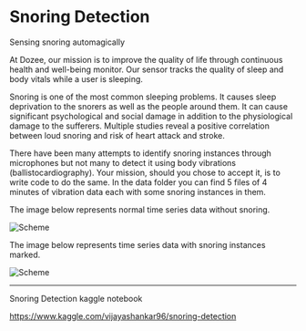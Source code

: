# Snoring Detection
Sensing snoring automagically

At Dozee, our mission is to improve the quality of life through continuous health and well-being monitor. Our sensor tracks the quality of sleep and body vitals while a user is sleeping.

Snoring is one of the most common sleeping problems. It causes sleep deprivation to the snorers as well as the people around them. It can cause significant psychological and social damage in addition to the physiological damage to the sufferers. Multiple studies reveal a positive correlation between loud snoring and risk of heart attack and stroke. 

There have been many attempts to identify snoring instances through microphones but not many to detect it using body vibrations (ballistocardiography). Your mission, should you chose to accept it, is to write code to do the same. In the data folder you can find 5 files of 4 minutes of vibration data each with some snoring instances in them.

The image below represents normal time series data without snoring. 

![Scheme](images/snoring1.png)

The image below represents time series data with snoring instances marked.

![Scheme](images/snoring2.png)

-----------------------------------------------------------------------------------------------------------------------------------------------------------------------------------

Snoring Detection kaggle notebook

https://www.kaggle.com/vijayashankar96/snoring-detection


